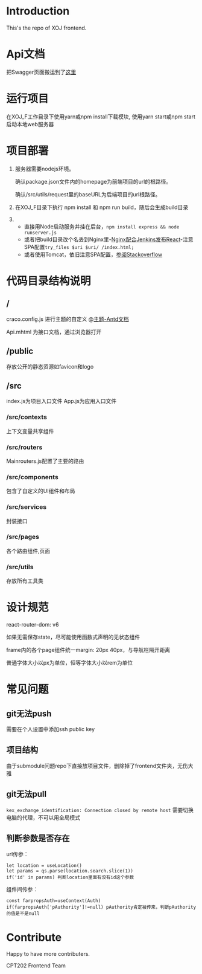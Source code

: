 # Introduction 
This's the repo of XOJ frontend.

# Api文档
把Swagger页面搬运到了[这里](https://sanmusen.top/projectapi/Swagger.html)

# 运行项目
在XOJ_F工作目录下使用yarn或npm install下载模块,
使用yarn start或npm start启动本地web服务器

# 项目部署

1. 服务器需要nodejs环境。
   
   确认package.json文件内的homepage为前端项目的url的根路径。
   
   确认/src/utils/request里的baseURL为后端项目的url根路径。
2. 在XOJ_F目录下执行 npm install 和 npm run build，随后会生成build目录
3. - 直接用Node启动服务并挂在后台，```npm install express && node runserver.js```
   - 或者把build目录改个名丢到Nginx里-[Nginx配合Jenkins发布React](https://www.cnblogs.com/mazhaokeng/p/9581835.html)-注意SPA配置```try_files $uri $uri/ /index.html;```
   - 或者使用Tomcat，依旧注意SPA配置，[参阅Stackoverflow](https://stackoverflow.com/questions/41246261/react-routing-is-able-to-handle-different-url-path-but-tomcat-returns-404-not-av/41249464#41249464)


# 代码目录结构说明

## /
craco.config.js 进行主题的自定义
@[主题-Antd文档](https://ant.design/docs/react/use-with-create-react-app-cn)

Api.mhtml 为接口文档，通过浏览器打开

## /public
存放公开的静态资源如favicon和logo

## /src
index.js为项目入口文件
App.js为应用入口文件

### /src/contexts
上下文变量共享组件

### /src/routers
Mainrouters.js配置了主要的路由

### /src/components
包含了自定义的UI组件和布局

### /src/services
封装接口

### /src/pages
各个路由组件,页面

### /src/utils
存放所有工具类


# 设计规范
react-router-dom: v6

如果无需保存state，尽可能使用函数式声明的无状态组件

frame内的各个page组件统一margin: 20px 40px，与导航栏隔开距离

普通字体大小以px为单位，恒等字体大小以rem为单位

# 常见问题

## git无法push
需要在个人设置中添加ssh public key

## 项目结构
由于submodule问题repo下直接放项目文件，删除掉了frontend文件夹，无伤大雅

## git无法pull
`kex_exchange_identification: Connection closed by remote host` 需要切换电脑的代理，不可以用全局模式

## 判断参数是否存在

url传参：
```
let location = useLocation()
let params = qs.parse(location.search.slice(1))
if('id' in params) 判断location里面有没有id这个参数
```

组件间传参：
```
const farpropsAuth=useContext(Auth)
if(farpropsAuth['pAuthority']!=null) pAuthority肯定被传来，判断pAuthority的值是不是null
```

# Contribute
Happy to have more contributers.

CPT202 Frontend Team